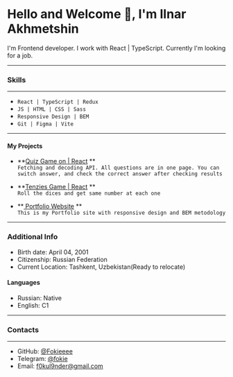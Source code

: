 # **Hello and Welcome 👋, I'm Ilnar Akhmetshin**

I'm Frontend developer.
I work with React | TypeScript.
Currently I'm looking for a job.

---

### **Skills**

---

- `React | TypeScript | Redux `
- `JS | HTML | CSS | Sass `
- `Responsive Design | BEM`
- `Git | Figma | Vite`

---

#### **My Projects**

- **[Quiz Game on | React](https://github.com/Fokieeee/quizz-game-react) **  
  `Fetching and decoding API. All questions are in one page. You can switch answer, and check the correct answer after checking results`

- **[Tenzies Game | React](https://github.com/Fokieeee/tenzies-react) **  
  `Roll the dices and get same number at each one`

- **[ Portfolio Website](https://github.com/Fokieeee/portfolio-website) **  
  `This is my Portfolio site with responsive design and BEM metodology`

---

### **Additional Info**

- Birth date: April 04, 2001
- Citizenship: Russian Federation
- Current Location: Tashkent, Uzbekistan(Ready to relocate)

#### **Languages**

- Russian: Native
- English: С1

---

### **Contacts**

---

- GitHub: [@Fokieeee](https://github.com/Fokieeee)
- Telegram: [@fokie](https://t.me/fokie)
- Email: [f0kul9nder@gmail.com](mailto:f0kul9nder@gmail.com)
